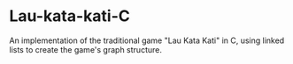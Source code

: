 # Lau-kata-kati-C
An implementation of the traditional game "Lau Kata Kati" in C, using linked lists to create the game's graph structure.
